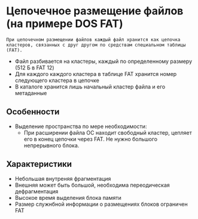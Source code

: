 # Цепочечное размещение файлов (на примере DOS FAT)

```
При цепочечном размещении файлов каждый файл хранится как цепочка кластеров, связанных с друг другом по средствам специальном таблицы (FAT).
```

* Файл разбивается на кластеры, каждый по определенному размеру (512 Б в FAT 12)
* Для каждого каждого кластера в таблице FAT хранится номер следующего кластера в цепочке
* В каталоге хранится лишь начальный кластер файла и его метаданные

## Особенности

* Выделение пространства по мере необходимости:
    * При расширении файла ОС находит свободный кластер, цепляет его в конец цепочки через FAT.
    Не нужно большого непрерывного блока.

## Характеристики

* Небольшая внутреняя фрагментация 
* Внешняя может быть большой, необходима переодическая дефрагментация
* Высокое время выделения блока памяти
* Размер служнбной информации о размещениях блоков ограничен FAT
